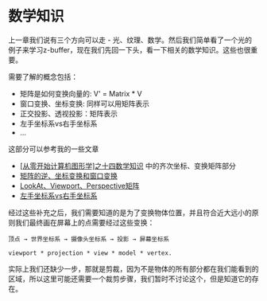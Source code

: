 # 数学知识

上一章我们说有三个方向可以走 - 光、纹理、数学。然后我们简单看了一个光的例子来学习z-buffer，现在我们先回一下头，看一下相关的数学知识。这些也很重要。

需要了解的概念包括：

- 矩阵是如何变换向量的: V' = Matrix * V
- 窗口变换、坐标变换: 同样可以用矩阵表示
- 正交投影、透视投影：矩阵表示
- 左手坐标系vs右手坐标系
- ...

这部分可以参考我的一些文章

- [[从零开始计算机图形学]之十四数学知识](https://zhuanlan.zhihu.com/p/63610995) 中的齐次坐标、变换矩阵部分
- [矩阵的逆、坐标变换和窗口变换](https://zhuanlan.zhihu.com/p/66240124)
- [LookAt、Viewport、Perspective矩阵](https://zhuanlan.zhihu.com/p/66384929)
- [左手坐标系vs右手坐标系](https://zhuanlan.zhihu.com/p/64707259)


经过这些补充之后，我们需要知道的是为了变换物体位置，并且符合近大远小的原则我们最终画在屏幕上的点需要经过这些变换：


```
顶点 → 世界坐标系 → 摄像头坐标系 → 投影 → 屏幕坐标系

viewport * projection * view * model * vertex.
```

实际上我们还缺少一步，那就是剪裁，因为不是物体的所有部分都在我们能看到的区域，所以这里可能还需要一个裁剪步骤，我们暂时不讨论这个，但是知道它的存在。

